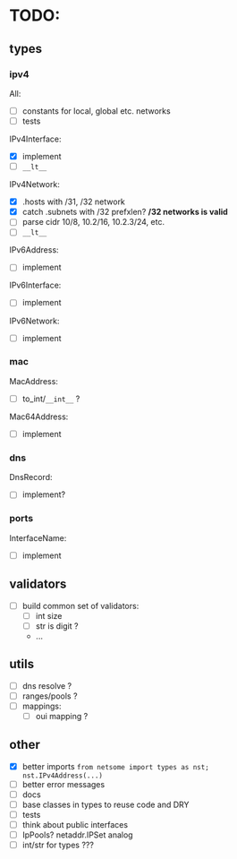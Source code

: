 # TODO:

## types

### ipv4

All:

- [ ] constants for local, global etc. networks
- [ ] tests

IPv4Interface:

- [x] implement
- [ ] `__lt__`

IPv4Network:

- [x] .hosts with /31, /32 network
- [x] catch .subnets with /32 prefxlen? **/32 networks is valid**
- [ ] parse cidr 10/8, 10.2/16, 10.2.3/24, etc.
- [ ] `__lt__`

IPv6Address:

- [ ] implement

IPv6Interface:

- [ ] implement

IPv6Network:

- [ ] implement

### mac

MacAddress:

- [ ] to_int/`__int__` ?

Mac64Address:

- [ ] implement

### dns

DnsRecord:

- [ ] implement?

### ports

InterfaceName:

- [ ] implement

## validators

- [ ] build common set of validators:
  - [ ] int size
  - [ ] str is digit ?
  - ...

## utils

- [ ] dns resolve ?
- [ ] ranges/pools ?
- [ ] mappings:
  - [ ] oui mapping ?

## other

- [x] better imports `from netsome import types as nst; nst.IPv4Address(...)`
- [ ] better error messages
- [ ] docs
- [ ] base classes in types to reuse code and DRY
- [ ] tests
- [ ] think about public interfaces
- [ ] IpPools? netaddr.IPSet analog
- [ ] int/str for types ???
